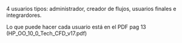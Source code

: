 4 usuarios tipos: administrador, creador de flujos, usuarios finales e integrardores.

Lo que puede hacer cada usuario está en el PDF pag 13  (HP_OO_10_0_Tech_CFD_v17.pdf)


